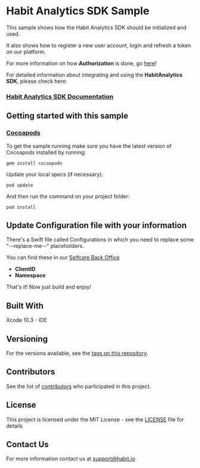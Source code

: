# **Habit Analytics SDK Sample**


This sample shows how the Habit Analytics SDK should be initialized and used. 

It also shows how to register a new user account, login and refresh a token on our platform.

For more information on how **Authorization** is done, go [here](https://github.com/habitio/habit-analytics-ios-sdk/blob/master/Authorization.md)!

For detailed information about integrating and using the **HabitAnalytics SDK**, please check here:

###  [Habit Analytics SDK Documentation](https://github.com/habitio/habit-analytics-ios-sdk/blob/master/README.md) 

## Getting started with this sample

### **[Cocoapods](https://cocoapods.org)**

To get the sample running make sure you have the latest version of Cocoapods installed by running:

```
gem install cocoapods
```

Update your local specs (if necessary):
```
pod update
```


And then run the command on your project folder:
```
pod install
```

## Update Configuration file with your information

There's a Swift file called Configurations in which you need to replace some "--replace-me--" placeholders. 

 You can find these in our [Selfcare Back Office](https://selfcare.habit.io)
* **ClientID**  
* **Namespace** 

That's it! Now just build and enjoy!

## Built With

Xcode 10.3 - IDE

## Versioning

For the versions available, see the [tags on this repository](https://github.com/habitio/habit-ios-sdk-sample/tags). 

## Contributors

See the list of [contributors](https://github.com/habitio/habit-ios-sdk-sample/contributors) who participated in this project.

## License

This project is licensed under the MIT License - see the [LICENSE](LICENSE) file for details

## Contact Us

For more information contact us at support@habit.io  
